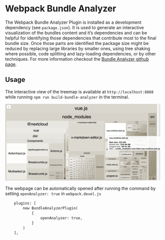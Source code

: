 # Webpack Bundle Analyzer

The Webpack Bundle Analyzer Plugin is installed as a development dependency (see `package.json`). It is used to generate an interactive visualization of the bundles content and it’s dependencies and can be helpful for identifying those dependencies that contribute most to the final bundle size. Once those parts are identified the package size might be reduced by replacing large libraries by smaller ones, using tree shaking where possible, code splitting and lazy-loading dependencies, or by other techniques. For more information checkout the [Bundle Analyzer github page](https://github.com/webpack-contrib/webpack-bundle-analyzer).

## Usage

The interactive view of the treemap is available at `http://localhost:8888` while running `npm run build-bundle-analyzer` in the terminal.

![Bundle Analyzer example](assets/webpack-bundle-analyzer_example.png)

The webpage can be automatically opened after running the command by setting `openAnalyzer: true` in `webpack.devel.js`

```
    plugins: [
        new BundleAnalyzerPlugin(
            {
                openAnalyzer: true,
            }
        )
    ],
```
